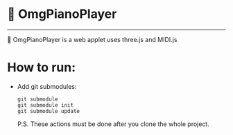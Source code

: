 # 🎼 OmgPianoPlayer
---

🌃 OmgPianoPlayer is a web applet uses three.js and MIDI.js

# How to run:
+ Add git submodules:
  ```shell
  git submodule
  git submodule init
  git submodule update
  ```
  P.S. These actions must be done after you clone the whole project.
